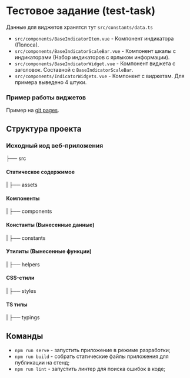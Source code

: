 # Тестовое задание (test-task)

Данные для виджетов хранятся тут `src/constants/data.ts`

- `src/components/BaseIndicatorItem.vue` - Компонент индикатора (Полоса).
- `src/components/BaseIndicatorScaleBar.vue` - Компонент шкалы с индикаторами (Набор индикаторов с ярлыком информации).
- `src/components/BaseIndicatorWidget.vue` - Компонент виджета с заголовок. Составной с `BaseIndicatorScaleBar`.
- `src/components/IndicatorWidgets.vue` - Компонент с виджетам. Для примера выведено 4 штуки.

### Пример работы виджетов

Пример на [git pages](https://github.com/Ilya-Chernyshev/test-task).

## Структура проекта
### Исходный код веб-приложения
├── src
   #### Статическое содержимое
|  ├── assets
   #### Компоненты
|  ├── components
   #### Константы (Вынесенные данные) 
|  ├── constants
   #### Утилиты (Вынесенные функции)
|  ├── helpers
   #### CSS-стили
|  ├── styles
   #### TS типы
|  ├── typings

## Команды

- `npm run serve` - запустить приложение в режиме разработки;
- `npm run build` - собрать статические файлы приложения для публикации на стенд;
- `npm run lint` - запустить линтер для поиска ошибок в коде;